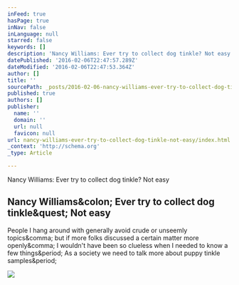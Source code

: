```yaml
---
inFeed: true
hasPage: true
inNav: false
inLanguage: null
starred: false
keywords: []
description: 'Nancy Williams: Ever try to collect dog tinkle? Not easy'
datePublished: '2016-02-06T22:47:57.289Z'
dateModified: '2016-02-06T22:47:53.364Z'
author: []
title: ''
sourcePath: _posts/2016-02-06-nancy-williams-ever-try-to-collect-dog-tinkle-not-easy.md
published: true
authors: []
publisher:
  name: ''
  domain: ''
  url: null
  favicon: null
url: nancy-williams-ever-try-to-collect-dog-tinkle-not-easy/index.html
_context: 'http://schema.org'
_type: Article

---
```

Nancy Williams: Ever try to collect dog tinkle? Not easy

<article style=""><h1>Nancy Williams&amp;colon; Ever try to collect dog tinkle&amp;quest; Not easy</h1><p>People I hang around with generally avoid crude or unseemly topics&amp;comma; but if more folks discussed a certain matter more openly&amp;comma; I wouldn't have been so clueless when I needed to know a few things&amp;period; As a society we need to talk more about puppy tinkle samples&amp;period;</p><img src="http://www.gannett-cdn.com/-mm-/3907471c675a56f53eb4bc6dfd07cbef2acd1d77/c=0-1412-2320-2717&amp;r=x633&amp;c=1200x630/local/-/media/2016/01/30/Asheville/B9320684260Z.1_20160130180322_000_G5AD9R7C4.1-0.jpg" /></article>